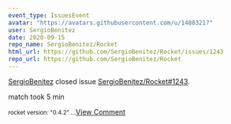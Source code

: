 ```yaml
---
event_type: IssuesEvent
avatar: "https://avatars.githubusercontent.com/u/1480321?"
user: SergioBenitez
date: 2020-09-15
repo_name: SergioBenitez/Rocket
html_url: https://github.com/SergioBenitez/Rocket/issues/1243
repo_url: https://github.com/SergioBenitez/Rocket
---
```


<a href='https://github.com/SergioBenitez' target='_blank'>SergioBenitez</a> closed issue <a href='https://github.com/SergioBenitez/Rocket/issues/1243' target='_blank'>SergioBenitez/Rocket#1243</a>.

<p>match took 5 min</p><small>rocket version: "0.4.2"...</small><a href='https://github.com/SergioBenitez/Rocket/issues/1243' target='_blank'>View Comment</a>